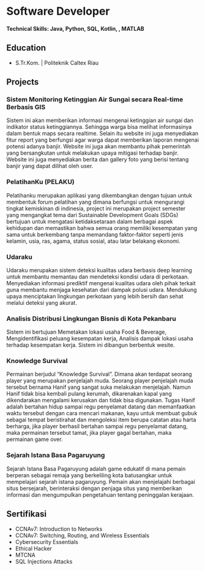 # Software Developer

#### Technical Skills: Java, Python, SQL, Kotlin, , MATLAB

## Education
- S.Tr.Kom. | Politeknik Caltex Riau 						       		

## Projects
### Sistem Monitoring Ketinggian Air Sungai secara Real-time Berbasis GIS

Sistem ini akan memberikan informasi mengenai ketinggian air sungai dan indikator status ketinggiannya. Sehingga warga bisa melihat informasinya dalam bentuk maps secara realtime. Selain itu website ini juga menyediakan fitur report yang berfungsi agar warga dapat memberikan laporan mengenai potensi adanya banjir. Website ini juga akan membantu pihak pemerintah yang bersangkutan untuk melakukan upaya mitigasi terhadap banjir. Website ini juga menyediakan berita dan gallery foto yang berisi tentang banjir yang dapat dilihat oleh user.


### PelatihanKu (PELAKU)

Pelatihanku merupakan aplikasi yang dikembangkan dengan tujuan untuk membentuk forum pelatihan yang dimana berfungsi untuk mengurangi tingkat kemiskinan di indinesia, project ini merupakan project semester yang mengangkat tema dari Sustainable Development Goals (SDGs) bertujuan untuk mengatasi ketidaksetaraan dalam berbagai aspek kehidupan dan memastikan bahwa semua orang memiliki kesempatan yang sama untuk berkembang tanpa memandang faktor-faktor seperti jenis kelamin, usia, ras, agama, status sosial, atau latar belakang ekonomi.


### Udaraku

Udaraku merupakan sistem deteksi kualitas udara berbasis deep learning untuk membantu memantau dan mendeteksi kondisi udara di perkotaan. Menyediakan informasi prediktif mengenai kualitas udara oleh pihak terkait guna membantu menjaga kesehatan dari dampak polusi udara. Mendukung upaya menciptakan lingkungan perkotaan yang lebih bersih dan sehat melalui deteksi yang
akurat.


### Analisis Distribusi Lingkungan Bisnis di Kota Pekanbaru

Sistem ini bertujuan Memetakan lokasi usaha Food & Beverage, Mengidentifikasi peluang kesempatan kerja, Analisis dampak lokasi usaha terhadap kesempatan kerja. Sistem ini dibangun berbentuk wesite.


### Knowledge Survival
Permainan berjudul “Knowledge Survival”. Dimana akan terdapat seorang player yang merupakan penjelajah muda. Seorang player penjelajah muda tersebut bernama Hanif yang sangat suka melakukan menjelajah. Namun Hanif tidak bisa kembali pulang kerumah, dikarenakan kapal yang dikendarakan mengalami kerusakan dan tidak bisa digunakan. Tugas Hanif adalah bertahan hidup sampai regu penyelamat datang dan memanfaatkan waktu tersebut dengan cara mencari makanan, kayu untuk membuat gubuk sebagai tempat beristirahat dan mengoleksi item berupa catatan atau harta berharga, jika player berhasil bertahan sampai regu penyelamat datang, maka permainan tersebut tamat, jika player gagal bertahan, maka permainan game over.


### Sejarah Istana Basa Pagaruyung
Sejarah Istana Basa Pagaruyung adalah game edukatif di mana pemain berperan sebagai remaja yang berkeliling kota batusangkar untuk mempelajari sejarah istana pagaruyung. Pemain akan menjelajahi berbagai situs bersejarah, berinteraksi dengan penjaga situs yang memberikan informasi dan mengumpulkan pengetahuan tentang peninggalan kerajaan. 


## Sertifikasi
- CCNAv7: Introduction to Networks
- CCNAv7: Switching, Routing, and Wireless Essentials
- Cybersecurity Essentials
- Ethical Hacker
- MTCNA
- SQL Injections Attacks





